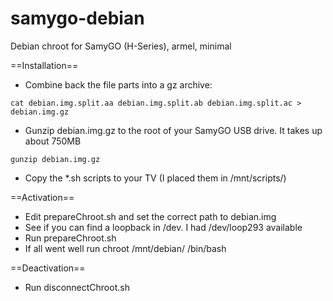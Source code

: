 # samygo-debian
Debian chroot for SamyGO (H-Series), armel, minimal

==Installation==
* Combine back the file parts into a gz archive:
```
cat debian.img.split.aa debian.img.split.ab debian.img.split.ac > debian.img.gz
```
* Gunzip debian.img.gz to the root of your SamyGO USB drive. It takes up about 750MB
```
gunzip debian.img.gz
```
* Copy the *.sh scripts to your TV (I placed them in /mnt/scripts/)

==Activation==
* Edit prepareChroot.sh and set the correct path to debian.img
* See if you can find a loopback in /dev. I had /dev/loop293 available
* Run prepareChroot.sh
* If all went well run chroot /mnt/debian/ /bin/bash

==Deactivation==
* Run disconnectChroot.sh


